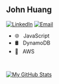 ## John Huang

<p>
<a href="https://www.linkedin.com/in/johnhuangguo/"><img alt="LinkedIn" src="https://img.shields.io/badge/LinkedIn-John%20Huang-blue?style=flat-square&logo=linkedin"></a>
<a href="mailto:little78926@gmail.com"><img alt="Email" src="https://img.shields.io/badge/Email-little78926@gmail.com-red?style=flat-square&logo=gmail"></a>
</p>

- 🌐 &nbsp; JavaScript
- 🛢 &nbsp; DynamoDB
- 🔧 &nbsp; AWS

<br/>

[![My GitHub Stats](https://github-readme-stats.vercel.app/api?username=chunyenHuang&show_icons=true)](https://github.com/chunyenHuang)
